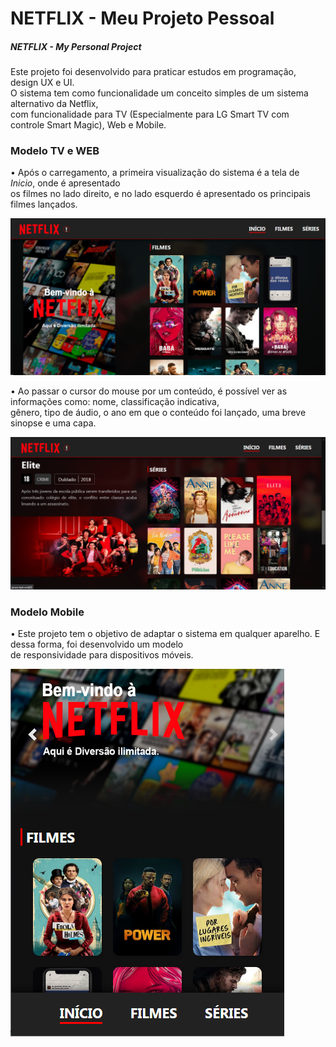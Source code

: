 <h1>NETFLIX - Meu Projeto Pessoal</h1>
</hr>
<h5>NETFLIX - My Personal Project</h5>

<p>Este projeto foi desenvolvido para praticar estudos em programação, design UX e UI.</br>
O sistema tem como funcionalidade um conceito simples de um sistema alternativo da Netflix,</br>
com funcionalidade para TV (Especialmente para LG Smart TV com controle Smart Magic), Web e Mobile.</p>

<h3>Modelo TV e WEB</h3>
<p>• Após o carregamento, a primeira visualização do sistema é a tela de <em>Inicio</em>, onde é apresentado</br>
os filmes no lado direito, e no lado esquerdo é apresentado os principais filmes lançados.</p>
<img src="https://raw.githubusercontent.com/myjefferson/NETFLIX-MyPersonalProject/main/assets/images/interface/t1.png">
</br>

<p>• Ao passar o cursor do mouse por um conteúdo, é possível ver as informações como: nome, classificação indicativa,</br>
gênero, tipo de áudio, o ano em que o conteúdo foi lançado, uma breve sinopse e uma capa.</p>
<img src="https://raw.githubusercontent.com/myjefferson/NETFLIX-MyPersonalProject/main/assets/images/interface/t6.png">
</br>

<h3>Modelo Mobile</h3>
<p>• Este projeto tem o objetivo de adaptar o sistema em qualquer aparelho. E dessa forma, foi desenvolvido um modelo</br>
de responsividade para dispositivos móveis.</p>
<img src="https://raw.githubusercontent.com/myjefferson/NETFLIX-MyPersonalProject/main/assets/images/interface/t4.png">
</br>

